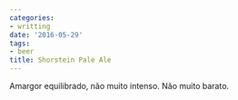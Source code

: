 ```yaml
---
categories:
- writting
date: '2016-05-29'
tags:
- beer
title: Shorstein Pale Ale
---
```


Amargor equilibrado, não muito intenso. Não muito barato.